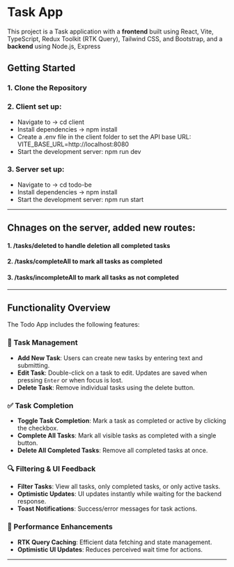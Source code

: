 # Task App

This project is a Task application with a **frontend** built using React, Vite, TypeScript, Redux Toolkit (RTK Query), Tailwind CSS, and Bootstrap, and a **backend** using Node.js, Express

## Getting Started

### 1. Clone the Repository
### 2. Client set up:
-  Navigate to -> cd client
-  Install dependencies -> npm install
-  Create a .env file in the client folder to set the API base URL: VITE_BASE_URL=http://localhost:8080
-  Start the development server: npm run dev
### 3. Server set up:
-   Navigate to -> cd todo-be
-   Install dependencies -> npm install
-   Start the development server: npm run start

---

## Chnages on the server, added new routes:
#### 1. /tasks/deleted to handle deletion all completed tasks
#### 2. /tasks/completeAll to mark all tasks as completed
#### 3. /tasks/incompleteAll to mark all tasks as not completed
---

## Functionality Overview

The Todo App includes the following features:

### 📝 Task Management
- **Add New Task**: Users can create new tasks by entering text and submitting.
- **Edit Task**: Double-click on a task to edit. Updates are saved when pressing `Enter` or when focus is lost.
- **Delete Task**: Remove individual tasks using the delete button.

### ✅ Task Completion
- **Toggle Task Completion**: Mark a task as completed or active by clicking the checkbox.
- **Complete All Tasks**: Mark all visible tasks as completed with a single button.
- **Delete All Completed Tasks**: Remove all completed tasks at once.

### 🔍 Filtering & UI Feedback
- **Filter Tasks**: View all tasks, only completed tasks, or only active tasks.
- **Optimistic Updates**: UI updates instantly while waiting for the backend response.
- **Toast Notifications**: Success/error messages for task actions.

### 🚀 Performance Enhancements
- **RTK Query Caching**: Efficient data fetching and state management.
- **Optimistic UI Updates**: Reduces perceived wait time for actions.
---


